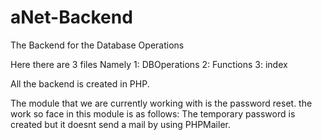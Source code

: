 # aNet-Backend
The Backend for the Database Operations


Here there are 3 files 
Namely 
1: DBOperations
2: Functions
3: index

All the backend is created in PHP.

The module that we are currently working with is the password reset.
the work so face in this module is as follows:
The temporary password is created but it doesnt send a mail by using PHPMailer.
